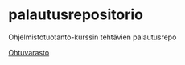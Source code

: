 # palautusrepositorio

Ohjelmistotuotanto-kurssin tehtävien palautusrepo

[Ohtuvarasto](https://github.com/helinal/ohtuvarasto)

